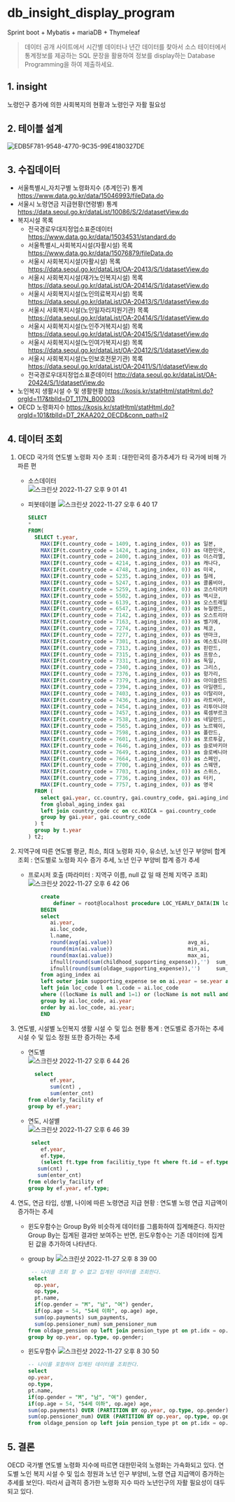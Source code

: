 # db_insight_display_program
Sprint boot + Mybatis + mariaDB + Thymeleaf

> 데이터 공개 사이트에서 시간별 데이터나 년간 데이터를 찾아서 소스 테이터에서 통계정보를 제공하는 SQL 문장을 활용하여 정보를 display하는 Database Programming을 하여 제출하세요.


## 1. insight
노령인구 증가에 의한 사회복지의 현황과 노령인구 자활 필요성

## 2. 테이블 설계
![EDB5F781-9548-4770-9C35-99E4180327DE](https://user-images.githubusercontent.com/114554407/204111934-ff46a0e1-8312-4ea7-9fde-7e5fc348b1c9.jpg)

## 3. 수집데이터
- 서울특별시_자치구별 노령화지수 (추계인구) 통계 https://www.data.go.kr/data/15046993/fileData.do
- 서울시 노령연금 지급현황(연령별) 통계 https://data.seoul.go.kr/dataList/10086/S/2/datasetView.do
- 복지시설 목록
    - 전국경로우대지정업소표준데이터 https://www.data.go.kr/data/15034531/standard.do
    - 서울특별시_사회복지시설(자활시설) 목록 https://www.data.go.kr/data/15076879/fileData.do
    - 서울시 사회복지시설(자활시설) 목록 https://data.seoul.go.kr/dataList/OA-20413/S/1/datasetView.do
    - 서울시 사회복지시설(재가노인복지시설) 목록 https://data.seoul.go.kr/dataList/OA-20414/S/1/datasetView.do
    - 서울시 사회복지시설(노인의료복지시설) 목록 https://data.seoul.go.kr/dataList/OA-20413/S/1/datasetView.do
    - 서울시 사회복지시설(노인일자리지원기관) 목록 https://data.seoul.go.kr/dataList/OA-20414/S/1/datasetView.do
    - 서울시 사회복지시설(노인주거복지시설) 목록 https://data.seoul.go.kr/dataList/OA-20415/S/1/datasetView.do
    - 서울시 사회복지시설(노인여가복지시설) 목록 https://data.seoul.go.kr/dataList/OA-20412/S/1/datasetView.do
    - 서울시 사회복지시설(노인보호전문기관) 목록 https://data.seoul.go.kr/dataList/OA-20411/S/1/datasetView.do
    - 전국경로우대지정업소표준데이터 http://data.seoul.go.kr/dataList/OA-20424/S/1/datasetView.do
- 노인복지 생활시설 수 및 생활현황 https://kosis.kr/statHtml/statHtml.do?orgId=117&tblId=DT_117N_B00003
- OECD 노령화지수 https://kosis.kr/statHtml/statHtml.do?orgId=101&tblId=DT_2KAA202_OECD&conn_path=I2
  
  
## 4. 데이터 조회
1. OECD 국가의 연도별 노령화 지수 조회 : 대한민국의 증가추세가 타 국가에 비해 가파른 편
    - 소스데이터  
    ![스크린샷 2022-11-27 오후 9 01 41](https://user-images.githubusercontent.com/114554407/204134166-82fa3214-39dd-4904-9a1c-969888fa796c.png)

    - 피봇테이블
    ![스크린샷 2022-11-27 오후 6 40 17](https://user-images.githubusercontent.com/114554407/204128614-e5fe0811-668c-4d97-a22b-5d3e59aceee1.png)
        ```sql
        SELECT
        *
        FROM(
          SELECT t.year,
            MAX(IF(t.country_code = 1409, t.aging_index, 0)) as 일본,
            MAX(IF(t.country_code = 1424, t.aging_index, 0)) as 대한민국,
            MAX(IF(t.country_code = 2400, t.aging_index, 0)) as 이스라엘,
            MAX(IF(t.country_code = 4214, t.aging_index, 0)) as 캐나다,
            MAX(IF(t.country_code = 4748, t.aging_index, 0)) as 미국,
            MAX(IF(t.country_code = 5235, t.aging_index, 0)) as 칠레,
            MAX(IF(t.country_code = 5247, t.aging_index, 0)) as 콜롬비아,
            MAX(IF(t.country_code = 5259, t.aging_index, 0)) as 코스타리카,
            MAX(IF(t.country_code = 5502, t.aging_index, 0)) as 멕시코,
            MAX(IF(t.country_code = 6139, t.aging_index, 0)) as 오스트레일리아,
            MAX(IF(t.country_code = 6547, t.aging_index, 0)) as 뉴질랜드,
            MAX(IF(t.country_code = 7142, t.aging_index, 0)) as 오스트리아,
            MAX(IF(t.country_code = 7163, t.aging_index, 0)) as 벨기에,
            MAX(IF(t.country_code = 7274, t.aging_index, 0)) as 체코,
            MAX(IF(t.country_code = 7277, t.aging_index, 0)) as 덴마크,
            MAX(IF(t.country_code = 7301, t.aging_index, 0)) as 에스토니아,
            MAX(IF(t.country_code = 7313, t.aging_index, 0)) as 핀란드,
            MAX(IF(t.country_code = 7315, t.aging_index, 0)) as 프랑스,
            MAX(IF(t.country_code = 7331, t.aging_index, 0)) as 독일,
            MAX(IF(t.country_code = 7340, t.aging_index, 0)) as 그리스,
            MAX(IF(t.country_code = 7376, t.aging_index, 0)) as 헝가리,
            MAX(IF(t.country_code = 7379, t.aging_index, 0)) as 아이슬란드,
            MAX(IF(t.country_code = 7394, t.aging_index, 0)) as 아일랜드,
            MAX(IF(t.country_code = 7403, t.aging_index, 0)) as 이탈리아,
            MAX(IF(t.country_code = 7436, t.aging_index, 0)) as 라트비아,
            MAX(IF(t.country_code = 7454, t.aging_index, 0)) as 리투아니아,
            MAX(IF(t.country_code = 7457, t.aging_index, 0)) as 룩셈부르크,
            MAX(IF(t.country_code = 7538, t.aging_index, 0)) as 네덜란드,
            MAX(IF(t.country_code = 7565, t.aging_index, 0)) as 노르웨이,
            MAX(IF(t.country_code = 7598, t.aging_index, 0)) as 폴란드,
            MAX(IF(t.country_code = 7601, t.aging_index, 0)) as 포르투갈,
            MAX(IF(t.country_code = 7646, t.aging_index, 0)) as 슬로바키아,
            MAX(IF(t.country_code = 7649, t.aging_index, 0)) as 슬로베니아,
            MAX(IF(t.country_code = 7664, t.aging_index, 0)) as 스페인,
            MAX(IF(t.country_code = 7700, t.aging_index, 0)) as 스웨덴,
            MAX(IF(t.country_code = 7703, t.aging_index, 0)) as 스위스,
            MAX(IF(t.country_code = 7736, t.aging_index, 0)) as 터키,
            MAX(IF(t.country_code = 7757, t.aging_index, 0)) as 영국
          FROM (
            select gai.year, cc.country, gai.country_code, gai.aging_index
            from global_aging_index gai
            left join country_code cc on cc.KOICA = gai.country_code
            group by gai.year, gai.country_code
          ) t
          group by t.year
        ) t2;
        ```

2. 지역구에 따른 연도별 평균, 최소, 최대 노령화 지수, 유소년, 노년 인구 부양비 합계 조회 : 연도별로 노령화 지수 증가 추세, 노년 인구 부양비 합계 증가 추세
    - 프로시저 호출 (파라미터 : 지역구 이름, null 값 일 때 전체 지역구 조회)
    ![스크린샷 2022-11-27 오후 6 42 06](https://user-images.githubusercontent.com/114554407/204128692-9e3af7c2-62ba-41db-adec-4b7d4ea7c8f5.png)
        ``` sql
            create
                definer = root@localhost procedure LOC_YEARLY_DATA(IN locName varchar(20))
            BEGIN
            select 
               ai.year,
               ai.loc_code,
               l.name,
               round(avg(ai.value))                        avg_ai,
               round(min(ai.value))                        min_ai,
               round(max(ai.value))                        max_ai,
               ifnull(round(sum(childhood_supporting_expense)),'')  sum_child_se,
               ifnull(round(sum(oldage_supporting_expense)),'')     sum_old_se
            from aging_index ai
            left outer join supporting_expense se on ai.year = se.year and ai.loc_code = se.loc_code
            left join loc_code l on l.code = ai.loc_code
            where ((locName is null and 1=1) or (locName is not null and name = locName))
            group by ai.loc_code, ai.year
            order by ai.loc_code, ai.year;
            END
        ```
        
3. 연도별, 시설별 노인복지 생활 시설 수 및 입소 현황 통계 : 연도별로 증가하는 추세 시설 수 및 입소 정원 또한 증가하는 추세

    - 연도별  
    ![스크린샷 2022-11-27 오후 6 44 26](https://user-images.githubusercontent.com/114554407/204128789-6740075b-1265-43d9-9fa0-328a957315a3.png)
        ``` sql
          select 
               ef.year,
               sum(cnt) ,
               sum(enter_cnt)
        from elderly_facility ef
        group by ef.year;
        ```

    - 연도, 시설별  
    ![스크린샷 2022-11-27 오후 6 46 39](https://user-images.githubusercontent.com/114554407/204128944-93302889-dece-45d6-9d71-73d39e3238e7.png)
        ``` sql
         select
            ef.year,
            ef.type,
            (select ft.type from facilitiy_type ft where ft.id = ef.type) type_name,
           sum(cnt) ,
           sum(enter_cnt)
        from elderly_facility ef
        group by ef.year, ef.type;
        ```
     
4. 연도, 연금 타입, 성별, 나이에 따른 노령연금 지급 현황 : 연도별 노령 연급 지급액이 증가하는 추세
    - 윈도우함수는 Group By와 비슷하게 데이터를 그룹화하여 집계해준다. 하지만 Group By는 집계된 결과만 보여주는 반면, 윈도우함수는 기존 데이터에 집계된 값을 추가하여 나타낸다.
    - group by
    ![스크린샷 2022-11-27 오후 8 39 00](https://user-images.githubusercontent.com/114554407/204133240-5cf4c1b5-dd63-4fcb-afa8-3ecc6a8849bf.png)

        ``` sql
         -- 나이를 조회 할 수 없고 집계된 데이터를 조회한다.
        select
          op.year,
          op.type,
          pt.name,
          if(op.gender = "M", "남", "여") gender,
          if(op.age = 54, "54세 이하", op.age) age,
          sum(op.payments) sum_payments,
          sum(op.pensioner_num) sum_pensioner_num
        from oldage_pension op left join pension_type pt on pt.idx = op.type
        group by op.year, op.type, op.gender;
        ```
    - 윈도우함수
    ![스크린샷 2022-11-27 오후 8 30 50](https://user-images.githubusercontent.com/114554407/204133251-bf6f8148-0c27-48b8-ad1b-abd80e08d95d.png)

        ``` sql
        -- 나이를 포함하여 집계된 데이터를 조회한다.
        select 
        op.year,
        op.type,
        pt.name,
        if(op.gender = "M", "남", "여") gender,
        if(op.age = 54, "54세 이하", op.age) age,
        sum(op.payments) OVER (PARTITION BY op.year, op.type, op.gender) sum_payments,
        sum(op.pensioner_num) OVER (PARTITION BY op.year, op.type, op.gender) sum_pensioner_num
        from oldage_pension op left join pension_type pt on pt.idx = op.type;
        ```
## 5. 결론  
OECD 국가별 연도별 노령화 지수에 따르면 대한민국의 노령화는 가속화되고 있다. 연도별 노인 복지 시설 수 및 입소 정원과 노년 인구 부양비, 노령 연급 지급액이 증가하는 추세를 보인다. 따라서 급격히 증가한 노령화 지수 따라 노년인구의 자활 필요성이 대두되고 있다.

